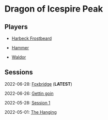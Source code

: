 # Dragon of Icespire Peak

## Players

- [Harbeck Frostbeard](players/harbeck.md)

- [Hammer](players/hammer.md)

- [Waldor](players/waldor.md)

## Sessions

2022-06-28: [Foxbridge](sessions/20220628.md) (**LATEST**)

2022-06-26: [Gettin goin](sessions/20220626.md)

2022-05-28: [Session 1](sessions/20220528.md)

2022-05-01: [The Hanging](sessions/20220501.md)
